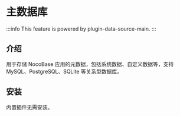 # 主数据库

:::info
This feature is powered by plugin-data-source-main. 
:::

## 介绍

用于存储 NocoBase 应用的元数据，包括系统数据、自定义数据等，支持 MySQL、PostgreSQL、SQLite 等关系型数据库。

## 安装

内置插件无需安装。
